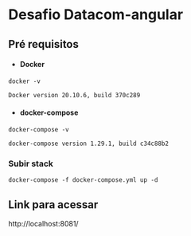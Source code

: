 # Desafio Datacom-angular

## Pré requisitos
- #### Docker

````
docker -v

Docker version 20.10.6, build 370c289
````

- #### docker-compose

````
docker-compose -v

docker-compose version 1.29.1, build c34c88b2
````

### Subir stack
```
docker-compose -f docker-compose.yml up -d
``` 

## Link para acessar 
http://localhost:8081/
